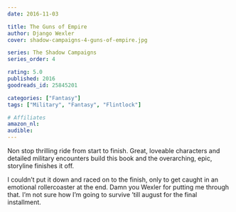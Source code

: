 ```yaml
---
date: 2016-11-03

title: The Guns of Empire
author: Django Wexler
cover: shadow-campaigns-4-guns-of-empire.jpg

series: The Shadow Campaigns
series_order: 4

rating: 5.0
published: 2016
goodreads_id: 25845201

categories: ["Fantasy"]
tags: ["Military", "Fantasy", "Flintlock"]

# Affiliates
amazon_nl: 
audible: 
---
```


Non stop thrilling ride from start to finish. Great, loveable characters and detailed military encounters build this book and the overarching, epic, storyline finishes it off.

<!--more-->

I couldn’t put it down and raced on to the finish, only to get caught in an emotional rollercoaster at the end. Damn you Wexler for putting me through that. I’m not sure how I’m going to survive ’till august for the final installment.
